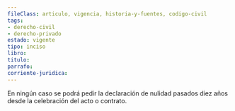 ```yaml
---
fileClass: articulo, vigencia, historia-y-fuentes, codigo-civil
tags:
- derecho-civil
- derecho-privado
estado: vigente
tipo: inciso
libro:
titulo:
parrafo:
corriente-juridica:
---
```

En ningún caso se podrá pedir la declaración de nulidad pasados diez años desde la celebración del acto o contrato.